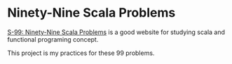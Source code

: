 # Ninety-Nine Scala Problems
[S-99: Ninety-Nine Scala Problems](http://aperiodic.net/phil/scala/s-99/) 
is a good website for studying scala and functional programing concept.

This project is my practices for these 99 problems.
